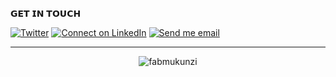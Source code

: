 𝗚𝗘𝗧 𝗜𝗡 𝗧𝗢𝗨𝗖𝗛

[![Twitter](https://img.shields.io/twitter/url/https/twitter.com/cloudposse.svg?style=social&label=Twitter)](https://twitter.com/fab_mukunzi)
[![Connect on LinkedIn](https://img.shields.io/badge/--linkedin?label=LinkedIn&logo=LinkedIn&style=social)](https://www.linkedin.com/in/mukunzi-fabrice/) [![Send me email](https://img.shields.io/badge/--gmail?label=Gmail&logo=Gmail&style=social)](mailto:mukunzifabrice77@gmail.com)
___

<p align="center"><img align="center" src="https://github-readme-stats.vercel.app/api/top-langs?username=fabmukunzi&show_icons=true&locale=en&layout=compact" alt="fabmukunzi" /></p>
